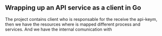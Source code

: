 ## Wrapping up an API service as a client in Go



<!-- ```
/
├── go.mod
├── go.sum
├── README.md
├── client.go
├── client_test.go
├── resources/
│   ├── resource.go
│   ├── resource_test.go
│   └── resource_types.go
├── internal/
│   └── httpclient/
│       ├── httpclient.go
│       └── httpclient_test.go
└── utils/
    ├── errors.go
    └── errors_test.go

``` -->

The project contains client who is responsable for the receive the api-keym, then we have the resources where is mapped different process and services. And we have the internal comunication with